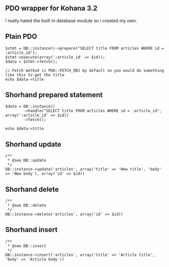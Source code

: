 PDO wrapper for Kohana 3.2
-------------

I really hated the built in database module so i created my own.


Plain PDO
-------------

    $stmt = DB::instance()->prepare("SELECT title FROM articles WHERE id = :article_id");
    $stmt->execute(array(':article_id' => $id));
    $data = $stmt->fetch();

    // Fetch method is PDO::FETCH_OBJ by default so you would do something like this to get the title
    echo $data->title

Shorhand prepared statement
-------------
    $data = DB::instance()
            ->handle("SELECT title FROM articles WHERE id = :article_id", array(':article_id' => $id))
            ->fetch();

    echo $data->title

Shorhand update
-------------

    /**
     * @see DB::update
     */
    DB::instance->update('articles', array('title' => 'New title', 'body' => 'New body'), array('id' => $id))

Shorhand delete
-------------

    /**
     * @see DB::delete
     */
    DB::instance->delete('articles', array('id' => $id))

Shorhand insert
-------------

    /**
     * @see DB::insert
     */
    DB::instance->insert('articles', array('title' => 'Article title', 'body' => 'Article body'))
